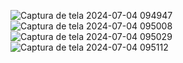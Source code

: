 ![Captura de tela 2024-07-04 094947](https://github.com/HenriqueArgolo/TestePratico-aiko/assets/79125655/329e6de7-f5cb-4264-a168-9d074c8a7915)
![Captura de tela 2024-07-04 095008](https://github.com/HenriqueArgolo/TestePratico-aiko/assets/79125655/eef38352-163b-482a-a0f1-f4fd1e4702ac)
![Captura de tela 2024-07-04 095029](https://github.com/HenriqueArgolo/TestePratico-aiko/assets/79125655/68e5b8e0-4ce5-4e8d-acb9-06fd8d717a57)
![Captura de tela 2024-07-04 095112](https://github.com/HenriqueArgolo/TestePratico-aiko/assets/79125655/0fec5a0e-abcd-46f8-be2b-b23f1a2a4526)
